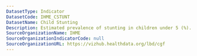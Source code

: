 ```yaml
---
DatasetType: Indicator
DatasetCode: IHME_CSTUNT
DatasetName: Child Stunting
Description: Estimated prevalence of stunting in children under 5 (%).
SourceOrganizationName: IHME
SourceOrganizationIndicatorCode: null
SourceOrganizationURL: https://vizhub.healthdata.org/lbd/cgf
---
```



